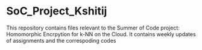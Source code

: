 # SoC_Project_Kshitij

This repository contains files relevant to the Summer of Code project: Homomorphic Encrpytion for k-NN on the Cloud.
It contains weekly updates of assignments and the correspoding codes
